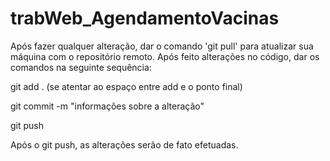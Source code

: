 # trabWeb_AgendamentoVacinas
Após fazer qualquer alteração, dar o comando 'git pull' para atualizar sua máquina com o repositório remoto.
Após feito alterações no código, dar os comandos na seguinte sequência:
 <p>git add . (se atentar ao espaço entre add e o ponto final)</p>
 <p>git commit -m "informações sobre a alteração"</p>
 <p>git push</p>

Após o git push, as alterações serão de fato efetuadas. 
